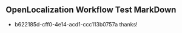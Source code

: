 ## OpenLocalization Workflow Test MarkDown
* b622185d-cff0-4e14-acd1-ccc113b0757a thanks!

<!--HONumber=Jul16_HO5-->


